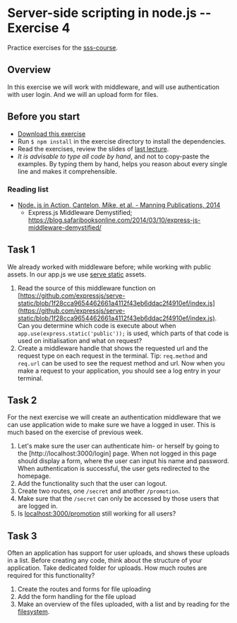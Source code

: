 # Server-side scripting in node.js -- Exercise 4

Practice exercises for the [sss-course](https://github.com/CMDA/sss-course).

## Overview
In this exercise we will work with middleware, and will use authentication  with user login. And we will an upload form for files.

## Before you start
* [Download this exercise]()
* Run ```$ npm install``` in the exercise directory to install the dependencies. 
* Read the exercises, review the slides of [last lecture](http://cmda.github.io/sss-course/lesson4).
* _It is advisable to type all code by hand_, and not to copy-paste the examples. By typing them by hand, helps you reason about every single line and makes it comprehensible. 

### Reading list
* [Node. js in Action, Cantelon, Mike, et al. - Manning Publications, 2014](http://www.manning.com/cantelon/)
    - Express.js Middleware Demystified; https://blog.safaribooksonline.com/2014/03/10/express-js-middleware-demystified/

## Task 1
We already worked with middleware before; while working with public assets. In our app.js we use [serve static](https://github.com/expressjs/serve-static) assets. 

1. Read the source of this middleware function on [https://github.com/expressjs/serve-static/blob/1f28cca9654462661a4112f43eb6ddac2f4910ef/index.js](https://github.com/expressjs/serve-static/blob/1f28cca9654462661a4112f43eb6ddac2f4910ef/index.js). Can you determine which code is execute about when ```app.use(express.static('public'));``` is used, which parts of that code is used on initialisation and what on request?
2. Create a middleware handle that shows the requested url and the request type on each request in the terminal. Tip: ```req.method``` and ```req.url``` can be used to see the request method and url. Now when you make a request to your application, you should see a log entry in your terminal.


## Task 2
For the next exercise we will create an authentication middleware that we can use application wide to make sure we have a logged in user. This is much based on the exercise of previous week.

1. Let's make sure the user can authenticate him- or herself by going to the [http://localhost:3000/login] page. When not logged in this page should display a form, where the user can input his name and password. When authentication is successful, the user gets redirected to the homepage. 
2. Add the functionality such that the user can logout.
3. Create two routes, one ```/secret``` and another ```/promotion```. 
4. Make sure that the ```/secret``` can only be accessed by those users that are logged in.
5. Is [localhost:3000/promotion](http://localhost:3000/promotion) still working for all users?


## Task 3
Often an application has support for user uploads, and shows these uploads in a list. Before creating any code, think about the structure of your application. Take dedicated folder for uploads. How much routes are required for this functionality?

1. Create the routes and forms for file uploading
2. Add the form handling for the file upload
3. Make an overview of the files uploaded, with a list and by reading for the [filesystem](http://nodejs.org/api/fs.html).

